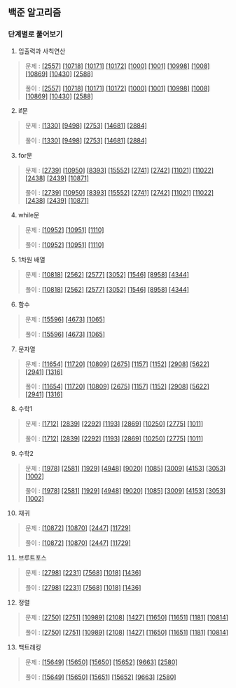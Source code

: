 ## 백준 알고리즘 
### 단계별로 풀어보기 

1. 입출력과 사칙연산
> 문제 : [[2557]](https://www.acmicpc.net/problem/2557)
[[10718]](https://www.acmicpc.net/problem/10718)
[[10171]](https://www.acmicpc.net/problem/10171)
[[10172]](https://www.acmicpc.net/problem/10172)
[[1000]](https://www.acmicpc.net/problem/1000)
[[1001]](https://www.acmicpc.net/problem/1001)
[[10998]](https://www.acmicpc.net/problem/10998)
[[1008]](https://www.acmicpc.net/problem/1008)
[[10869]](https://www.acmicpc.net/problem/10869)
[[10430]](https://www.acmicpc.net/problem/10430)
[[2588]](https://www.acmicpc.net/problem/2588)
>
> 풀이 : [[2557]](./step/01_입출력과%20사칙연산/1_2557.py)
[[10718]](./step/01_입출력과%20사칙연산/2_10718.py)
[[10171]](./step/01_입출력과%20사칙연산/3_10171.py)
[[10172]](./step/01_입출력과%20사칙연산/4_10172.py)
[[1000]](./step/01_입출력과%20사칙연산/5_1000.py)
[[1001]](./step/01_입출력과%20사칙연산/6_1001.py)
[[10998]](./step/01_입출력과%20사칙연산/7_10998.py)
[[1008]](./step/01_입출력과%20사칙연산/8_1008.py)
[[10869]](./step/01_입출력과%20사칙연산/9_10869.py)
[[10430]](./step/01_입출력과%20사칙연산/10_10430.py)
[[2588]](./step/01_입출력과%20사칙연산/11_2588.py)
>

2. if문
> 문제 : [[1330]](https://www.acmicpc.net/problem/1330) 
[[9498]](https://www.acmicpc.net/problem/9498) 
[[2753]](https://www.acmicpc.net/problem/2753) 
[[14681]](https://www.acmicpc.net/problem/14681) 
[[2884]](https://www.acmicpc.net/problem/2884) 
>
> 풀이 : [[1330]](./step/02_if문/1_1330.py)
[[9498]](./step/02_if문/2_9498.py)
[[2753]](./step/02_if문/3_2753.py)
[[14681]](./step/02_if문/4_14681.py)
[[2884]](./step/02_if문/5_2884.py)
>

3. for문
> 문제 : [[2739]](https://www.acmicpc.net/problem/2739) 
[[10950]](https://www.acmicpc.net/problem/10950) 
[[8393]](https://www.acmicpc.net/problem/8393) 
[[15552]](https://www.acmicpc.net/problem/15552) 
[[2741]](https://www.acmicpc.net/problem/2741) 
[[2742]](https://www.acmicpc.net/problem/2742) 
[[11021]](https://www.acmicpc.net/problem/11021) 
[[11022]](https://www.acmicpc.net/problem/11022) 
[[2438]](https://www.acmicpc.net/problem/2438) 
[[2439]](https://www.acmicpc.net/problem/2439) 
[[10871]](https://www.acmicpc.net/problem/10871) 
>   
> 풀이 : [[2739]](./step/03_for문/1_2739.py)
[[10950]](./step/03_for문/2_10950.py)
[[8393]](./step/03_for문/3_8393.py)
[[15552]](./step/03_for문/4_15552.py) 
[[2741]](./step/03_for문/5_2741.py)
[[2742]](./step/03_for문/6_2742.py)
[[11021]](./step/03_for문/7_11021.py) 
[[11022]](./step/03_for문/8_11022.py) 
[[2438]](./step/03_for문/9_2438.py)
[[2439]](./step/03_for문/10_2439.py)
[[10871]](./step/03_for문/11_10871.py) 

4. while문
> 문제 : [[10952]](https://www.acmicpc.net/problem/10952) 
[[10951]](https://www.acmicpc.net/problem/10951) 
[[1110]](https://www.acmicpc.net/problem/1110) 
>
> 풀이 : [[10952]](./step/04_while문/1_10952.py)
[[10951]](./step/04_while문/2_10951.py)
[[1110]](./step/04_while문/3_1110.py)

5. 1차원 배열
> 문제 : [[10818]](https://www.acmicpc.net/problem/10818)
[[2562]](https://www.acmicpc.net/problem/2562)
[[2577]](https://www.acmicpc.net/problem/2577)
[[3052]](https://www.acmicpc.net/problem/3052)
[[1546]](https://www.acmicpc.net/problem/1546)
[[8958]](https://www.acmicpc.net/problem/8958)
[[4344]](https://www.acmicpc.net/problem/4344)
>
> 풀이 : [[10818]](./step/05_1차원%20배열/01_10818.py)
[[2562]](./step/05_1차원%20배열/02_2562.py)
[[2577]](./step/05_1차원%20배열/03_2577.py)
[[3052]](./step/05_1차원%20배열/04_3052.py)
[[1546]](./step/05_1차원%20배열/05_1546.py)
[[8958]](./step/05_1차원%20배열/06_8958.py)
[[4344]](./step/05_1차원%20배열/07_4344.py)

6. 함수
> 문제 : [[15596]](https://www.acmicpc.net/problem/15596)
[[4673]](https://www.acmicpc.net/problem/4673)
[[1065]](https://www.acmicpc.net/problem/1065)
>
> 풀이 : [[15596]](./step/06_함수/01_15596.py)
[[4673]](./step/06_함수/02_4673.py)
[[1065]](./step/06_함수/03_1065.py)

7. 문자열
> 문제 : [[11654]](https://www.acmicpc.net/problem/11654)
[[11720]](https://www.acmicpc.net/problem/11720)
[[10809]](https://www.acmicpc.net/problem/10809)
[[2675]](https://www.acmicpc.net/problem/2675)
[[1157]](https://www.acmicpc.net/problem/1157)
[[1152]](https://www.acmicpc.net/problem/1152)
[[2908]](https://www.acmicpc.net/problem/2908)
[[5622]](https://www.acmicpc.net/problem/5622)
[[2941]](https://www.acmicpc.net/problem/2941)
[[1316]](https://www.acmicpc.net/problem/1316)
>
> 풀이 : [[11654]](./step/07_문자열/01_11654.py)
[[11720]](./step/07_문자열/02_11720.py)
[[10809]](./step/07_문자열/03_10809.py)
[[2675]](./step/07_문자열/04_2675.py)
[[1157]](./step/07_문자열/05_1157.py)
[[1152]](./step/07_문자열/06_1151.py)
[[2908]](./step/07_문자열/07_2908.py)
[[5622]](./step/07_문자열/08_5622.py)
[[2941]](./step/07_문자열/09_2941.py)
[[1316]](./step/07_문자열/10_1316.py)

8. 수학1
> 문제 : [[1712]](https://www.acmicpc.net/problem/1712)
[[2839]](https://www.acmicpc.net/problem/2839)
[[2292]](https://www.acmicpc.net/problem/2292)
[[1193]](https://www.acmicpc.net/problem/1193)
[[2869]](https://www.acmicpc.net/problem/2869)
[[10250]](https://www.acmicpc.net/problem/10250)
[[2775]](https://www.acmicpc.net/problem/2775)
[[1011]](https://www.acmicpc.net/problem/1011)
>
> 풀이 : [[1712]](./step/08_수학1/01_1712.py)
[[2839]](./step/08_수학1/02_2839.py)
[[2292]](./step/08_수학1/03_2292.py)
[[1193]](./step/08_수학1/04_1193.py)
[[2869]](./step/08_수학1/05_2869.py)
[[10250]](./step/08_수학1/06_10250.py)
[[2775]](./step/08_수학1/07_2775.py)
[[1011]](./step/08_수학1/08_1011.py)

9. 수학2
> 문제 : [[1978]](https://www.acmicpc.net/problem/1978)
[[2581]](https://www.acmicpc.net/problem/2581)
[[1929]](https://www.acmicpc.net/problem/1929)
[[4948]](https://www.acmicpc.net/problem/4948)
[[9020]](https://www.acmicpc.net/problem/9020)
[[1085]](https://www.acmicpc.net/problem/1085)
[[3009]](https://www.acmicpc.net/problem/3009)
[[4153]](https://www.acmicpc.net/problem/4153)
[[3053]](https://www.acmicpc.net/problem/3053)
[[1002]](https://www.acmicpc.net/problem/1002)
>
> 풀이 : [[1978]](./step/09_수학2/01_1978.py)
[[2581]](./step/09_수학2/02_2581.py)
[[1929]](./step/09_수학2/03_1929.py)
[[4948]](./step/09_수학2/04_4948.py)
[[9020]](./step/09_수학2/05_9020.py)
[[1085]](./step/09_수학2/06_1085.py)
[[3009]](./step/09_수학2/07_3009.py)
[[4153]](./step/09_수학2/08_4153.py)
[[3053]](./step/09_수학2/09_3053.py)
[[1002]](./step/09_수학2/10_1002.py)

10. 재귀
> 문제 : [[10872]](https://www.acmicpc.net/problem/10872)
[[10870]](https://www.acmicpc.net/problem/10870)
[[2447]](https://www.acmicpc.net/problem/2447)
[[11729]](https://www.acmicpc.net/problem/11729)
>
> 풀이 : [[10872]](./step/10_재귀/01_10872.py)
[[10870]](./step/10_재귀/02_10870.py)
[[2447]](./step/10_재귀/03_2447.py)
[[11729]](./step/10_재귀/04_11729.py)

11. 브루트포스
> 문제 : [[2798]](https://www.acmicpc.net/problem/2798)
[[2231]](https://www.acmicpc.net/problem/2231)
[[7568]](https://www.acmicpc.net/problem/7568)
[[1018]](https://www.acmicpc.net/problem/1018)
[[1436]](https://www.acmicpc.net/problem/1436)
>
> 풀이 : [[2798]](./step/11_브루트포스/01_2798.py)
[[2231]](./step/11_브루트포스/02_2231.py)
[[7568]](./step/11_브루트포스/03_7568.py)
[[1018]](./step/11_브루트포스/04_1018.py)
[[1436]](./step/11_브루트포스/05_1436.py)

12. 정렬
> 문제 : [[2750]](https://www.acmicpc.net/problem/2750)
[[2751]](https://www.acmicpc.net/problem/2751)
[[10989]](https://www.acmicpc.net/problem/10989)
[[2108]](https://www.acmicpc.net/problem/2108)
[[1427]](https://www.acmicpc.net/problem/1427)
[[11650]](https://www.acmicpc.net/problem/11650)
[[11651]](https://www.acmicpc.net/problem/11651)
[[1181]](https://www.acmicpc.net/problem/1181)
[[10814]](https://www.acmicpc.net/problem/10814)
>
> 풀이 : [[2750]](./step/12_정렬/01_2750.py)
[[2751]](./step/12_정렬/02_2751.py)
[[10989]](./step/12_정렬/03_10989.py)
[[2108]](./step/12_정렬/04_2108.py)
[[1427]](./step/12_정렬/05_1427.py)
[[11650]](./step/12_정렬/06_11650.py)
[[11651]](./step/12_정렬/07_11651.py)
[[1181]](./step/12_정렬/08_1181.py)
[[10814]](./step/12_정렬/09_10814.py)

13. 백트래킹
> 문제 : [[15649]](https://www.acmicpc.net/problem/15649)
[[15650]](https://www.acmicpc.net/problem/15650)
[[15650]](https://www.acmicpc.net/problem/15651)
[[15652]](https://www.acmicpc.net/problem/15652)
[[9663]](https://www.acmicpc.net/problem/9663)
[[2580]](https://www.acmicpc.net/problem/2580)
>
> 풀이 : [[15649]](./step/13_백트래킹/01_15649.py)
 [[15650]](./step/13_백트래킹/02_15650.py)
 [[15651]](./step/13_백트래킹/03_15651.py)
 [[15652]](./step/13_백트래킹/04_15652.py)
 [[9663]](./step/13_백트래킹/05_9663.py)
 [[2580]](./step/13_백트래킹/06_2580.py)

